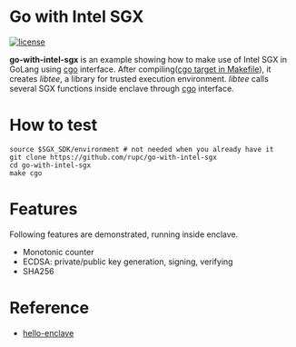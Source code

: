 # Go with Intel SGX 
[![license](https://img.shields.io/github/license/mashape/apistatus.svg?style=flat-square)]()

**go-with-intel-sgx** is an example showing how to make use of Intel SGX in GoLang using [cgo](https://golang.org/cmd/cgo/) interface.
After compiling([cgo target in Makefile](https://github.com/rupc/go-with-intel-sgx/blob/master/Makefile#L214)), it creates *libtee*, a library for trusted execution environment. *libtee* calls several SGX functions inside enclave through [cgo](https://golang.org/cmd/cgo/) interface. 

# How to test
```
source $SGX_SDK/environment # not needed when you already have it
git clone https://github.com/rupc/go-with-intel-sgx
cd go-with-intel-sgx
make cgo
```

# Features
Following features are demonstrated, running inside enclave.
- Monotonic counter
- ECDSA: private/public key generation, signing, verifying
- SHA256

# Reference
- [hello-enclave](https://github.com/digawp/hello-enclave)
